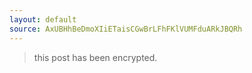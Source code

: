 ```yaml
---
layout: default
source: AxUBHhBeDmoXIiETaisCGwBrLFhFKlVUMFduARkJBQRh
---
```


> this post has been encrypted.